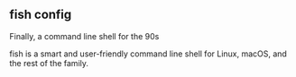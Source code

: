 ## fish config
Finally, a command line shell for the 90s

fish is a smart and user-friendly command line shell for Linux, macOS, and the rest of the family.
